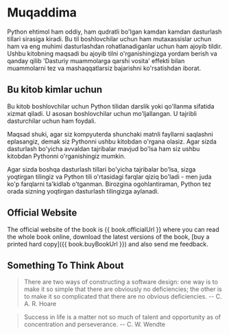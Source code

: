 # Muqaddima

Python ehtimol ham oddiy, ham qudratli bo'lgan kamdan kamdan dasturlash tillari sirasiga kiradi. Bu til boshlovchilar uchun ham mutaxassislar uchun ham va eng muhimi dasturlashdan rohatlanadiganlar uchun ham ajoyib tildir. Ushbu kitobning maqsadi bu ajoyib tilni o'rganishingizga yordam berish va qanday qilib  'Dasturiy muammolarga qarshi vosita' effekti bilan muammolarni tez va mashaqqatlarsiz bajarishni ko'rsatishdan iborat.

## Bu kitob kimlar uchun

Bu kitob boshlovchilar uchun Python tilidan darslik yoki qo'llanma sifatida xizmat qiladi. U asosan boshlovchilar uchun mo'ljallangan. U tajribli dasturchilar uchun ham foydali.

Maqsad shuki, agar siz kompyuterda shunchaki matnli fayllarni saqlashni eplasangiz, demak siz Pythonni ushbu kitobdan o'rgana olasiz. Agar sizda dasturlash bo'yicha avvaldan tajribalar mavjud bo'lsa ham siz ushbu kitobdan Pythonni o'rganishingiz mumkin.

Agar sizda boshqa dasturlash tillari bo'yicha tajribalar bo'lsa, sizga yoqtirgan tilingiz va Python tili o'rtasidagi farqlar qiziq bo'ladi - men juda ko'p farqlarni ta'kidlab o'tganman. Birozgina ogohlantiraman, Python tez orada sizning yoqtirgan dasturlash tilingizga aylanadi.  

## Official Website

The official website of the book is {{ book.officialUrl }} where you can read the whole book online, download the latest versions of the book, [buy a printed hard copy]({{ book.buyBookUrl }}) and also send me feedback.

## Something To Think About

> There are two ways of constructing a software design: one way is to make it so simple that there are obviously no deficiencies; the other is to make it so complicated that there are no obvious deficiencies. -- C. A. R. Hoare

<!-- -->

> Success in life is a matter not so much of talent and opportunity as of concentration and perseverance. -- C. W. Wendte
